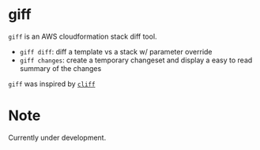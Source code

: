 # giff

`giff` is an AWS cloudformation stack diff tool.

* `giff diff`: diff a template vs a stack w/ parameter override
* `giff changes`: create a temporary changeset and display a easy to read summary of the changes

`giff` was inspired by [`cliff`](https://github.com/meetup/cliff)

# Note

Currently under development.
